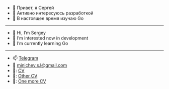 - 👋 Привет, я Сергей
- 👀 Активно интересуюсь разработкой
- 🌱 В настоящее время изучаю Go 

*** 
- 👋 Hi, I’m Sergey
- 👀 I’m interested now in development
- 🌱 I’m currently learning Go

***
- 📫 [Telegram](https://t.me/hef_falump)
- 📧 minichev.s.l@gmail.com
- 📝: [CV](https://cv.hexlet.io/resumes/577)
- 📝: [Other CV](https://pskov.hh.ru/applicant/resumes/view?resume=b1f3f465ff09530cfa0039ed1f515234544b4d)
- 📝: [One more CV](https://pskov.hh.ru/resume/9b3031d2ff0798ddd80039ed1f366f476f7850)
<!---
EvilMadSquirrel/EvilMadSquirrel is a ✨ special ✨ repository because its `README.md` (this file) appears on your GitHub profile.
You can click the Preview link to take a look at your changes.
--->

